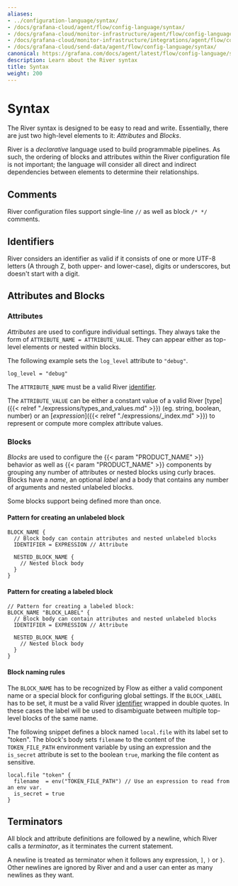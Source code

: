 ```yaml
---
aliases:
- ../configuration-language/syntax/
- /docs/grafana-cloud/agent/flow/config-language/syntax/
- /docs/grafana-cloud/monitor-infrastructure/agent/flow/config-language/syntax/
- /docs/grafana-cloud/monitor-infrastructure/integrations/agent/flow/config-language/syntax/
- /docs/grafana-cloud/send-data/agent/flow/config-language/syntax/
canonical: https://grafana.com/docs/agent/latest/flow/config-language/syntax/
description: Learn about the River syntax
title: Syntax
weight: 200
---
```


# Syntax

The River syntax is designed to be easy to read and write. Essentially, there
are just two high-level elements to it: _Attributes_ and _Blocks_.

River is a _declarative_ language used to build programmable pipelines.
As such, the ordering of blocks and attributes within the River configuration
file is not important; the language will consider all direct and indirect
dependencies between elements to determine their relationships.

## Comments

River configuration files support single-line `//` as well as block `/* */`
comments.

## Identifiers

River considers an identifier as valid if it consists of one or more UTF-8
letters (A through Z, both upper- and lower-case), digits or underscores, but
doesn't start with a digit.

## Attributes and Blocks

### Attributes

_Attributes_ are used to configure individual settings. They always take the
form of `ATTRIBUTE_NAME = ATTRIBUTE_VALUE`. They can appear either as
top-level elements or nested within blocks.

The following example sets the `log_level` attribute to `"debug"`.

```river
log_level = "debug"
```

The `ATTRIBUTE_NAME` must be a valid River [identifier](#identifiers).

The `ATTRIBUTE_VALUE` can be either a constant value of a valid River
[type]({{< relref "./expressions/types_and_values.md" >}}) (eg. string,
boolean, number) or an [_expression_]({{< relref "./expressions/_index.md" >}})
to represent or compute more complex attribute values.

### Blocks

_Blocks_ are used to configure the {{< param "PRODUCT_NAME" >}} behavior as well as {{< param "PRODUCT_NAME" >}} components by
grouping any number of attributes or nested blocks using curly braces.
Blocks have a _name_, an optional _label_ and a body that contains any number
of arguments and nested unlabeled blocks.

Some blocks support being defined more than once.

#### Pattern for creating an unlabeled block

```river
BLOCK_NAME {
  // Block body can contain attributes and nested unlabeled blocks
  IDENTIFIER = EXPRESSION // Attribute

  NESTED_BLOCK_NAME {
    // Nested block body
  }
}
```

#### Pattern for creating a labeled block

```river
// Pattern for creating a labeled block:
BLOCK_NAME "BLOCK_LABEL" {
  // Block body can contain attributes and nested unlabeled blocks
  IDENTIFIER = EXPRESSION // Attribute

  NESTED_BLOCK_NAME {
    // Nested block body
  }
}
```

#### Block naming rules

The `BLOCK_NAME` has to be recognized by Flow as either a valid component
name or a special block for configuring global settings. If the `BLOCK_LABEL`
has to be set, it must be a valid River [identifier](#identifiers) wrapped in
double quotes. In these cases the label will be used to disambiguate between
multiple top-level blocks of the same name.

The following snippet defines a block named `local.file` with its label set to
"token". The block's body sets `filename` to the content of the `TOKEN_FILE_PATH`
environment variable by using an expression and the `is_secret` attribute is
set to the boolean `true`, marking the file content as sensitive.
```river
local.file "token" {
  filename  = env("TOKEN_FILE_PATH") // Use an expression to read from an env var.
  is_secret = true
}
```

## Terminators

All block and attribute definitions are followed by a newline, which River
calls a _terminator_, as it terminates the current statement.

A newline is treated as terminator when it follows any expression, `]`,
`)` or `}`. Other newlines are ignored by River and and a user can enter as many
newlines as they want.
